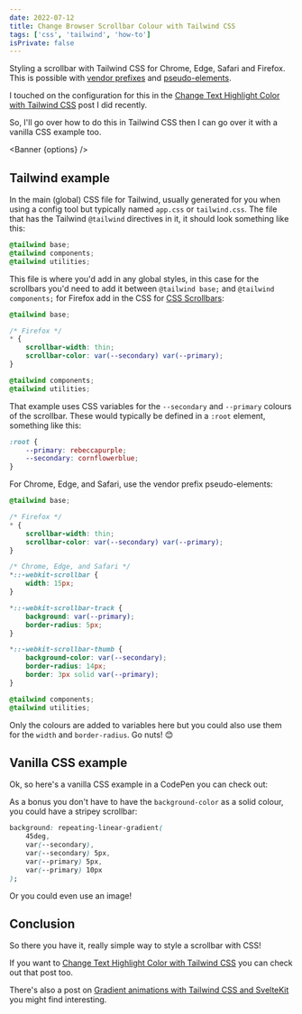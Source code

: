 ```yaml
---
date: 2022-07-12
title: Change Browser Scrollbar Colour with Tailwind CSS
tags: ['css', 'tailwind', 'how-to']
isPrivate: false
---
```


<script>
  import { CodePen } from 'sveltekit-embed'
  import { Banner } from '$lib/components'

  let href = `/posts/scrollbar-styling-with-tailwind-and-daisyui`
  const options = {
    type: 'info',
    message: `I've made an updated post with new information about using 
      <code>!important</code> when styling scrollbars with Tailwind and 
      daisyUI. Check out the new post on 
      <a href=${href} target="_blank" rel="noopener noreferrer">
      Scrollbar Styling with Tailwind and daisyUI</a> for more details.`
  }
</script>

Styling a scrollbar with Tailwind CSS for Chrome, Edge, Safari and
Firefox. This is possible with [vendor prefixes] and [pseudo-elements].

I touched on the configuration for this in the [Change Text Highlight
Color with Tailwind CSS] post I did recently.

So, I'll go over how to do this in Tailwind CSS then I can go over it
with a vanilla CSS example too.

<Banner {options} />

## Tailwind example

In the main (global) CSS file for Tailwind, usually generated for you
when using a config tool but typically named `app.css` or
`tailwind.css`. The file that has the Tailwind `@tailwind` directives
in it, it should look something like this:

```css
@tailwind base;
@tailwind components;
@tailwind utilities;
```

This file is where you'd add in any global styles, in this case for
the scrollbars you'd need to add it between `@tailwind base;` and
`@tailwind components;` for Firefox add in the CSS for [CSS Scrollbars]:

```css
@tailwind base;

/* Firefox */
* {
	scrollbar-width: thin;
	scrollbar-color: var(--secondary) var(--primary);
}

@tailwind components;
@tailwind utilities;
```

That example uses CSS variables for the `--secondary` and `--primary`
colours of the scrollbar. These would typically be defined in a
`:root` element, something like this:

```css
:root {
	--primary: rebeccapurple;
	--secondary: cornflowerblue;
}
```

For Chrome, Edge, and Safari, use the vendor prefix pseudo-elements:

```css
@tailwind base;

/* Firefox */
* {
	scrollbar-width: thin;
	scrollbar-color: var(--secondary) var(--primary);
}

/* Chrome, Edge, and Safari */
*::-webkit-scrollbar {
	width: 15px;
}

*::-webkit-scrollbar-track {
	background: var(--primary);
	border-radius: 5px;
}

*::-webkit-scrollbar-thumb {
	background-color: var(--secondary);
	border-radius: 14px;
	border: 3px solid var(--primary);
}

@tailwind components;
@tailwind utilities;
```

Only the colours are added to variables here but you could also use
them for the `width` and `border-radius`. Go nuts! 😊

## Vanilla CSS example

Ok, so here's a vanilla CSS example in a CodePen you can check out:

<!-- cSpell:ignore GRxjpbQ -->

<CodePen codePenId="GRxjpbQ" />

As a bonus you don't have to have the `background-color` as a solid
colour, you could have a stripey scrollbar:

```css
background: repeating-linear-gradient(
	45deg,
	var(--secondary),
	var(--secondary) 5px,
	var(--primary) 5px,
	var(--primary) 10px
);
```

Or you could even use an image!

## Conclusion

So there you have it, really simple way to style a scrollbar with CSS!

If you want to [Change Text Highlight Color with Tailwind CSS] you can
check out that post too.

There's also a post on [Gradient animations with Tailwind CSS
and SvelteKit] you might find interesting.

<!-- Links -->

[change text highlight color with tailwind css]:
	https://scottspence.com/posts/change-text-highlight-colour-with-tailwind-css
[vendor prefixes]:
	https://developer.mozilla.org/en-US/docs/Glossary/Vendor_Prefix
[pseudo-elements]:
	https://developer.mozilla.org/en-US/docs/Web/CSS/Pseudo-elements
[css scrollbars]:
	https://developer.mozilla.org/en-US/docs/Web/CSS/CSS_Scrollbars
[gradient animations with tailwind css and sveltekit]:
	https://scottspence.com/posts/gradient-animations-in-tailwindcss
